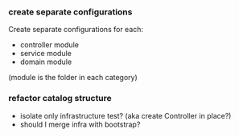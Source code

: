 ### create separate configurations

Create separate configurations for each:

- controller module
- service module
- domain module

(module is the folder in each category)

### refactor catalog structure

- isolate only infrastructure test? (aka create Controller in place?)
- should I merge infra with bootstrap?
